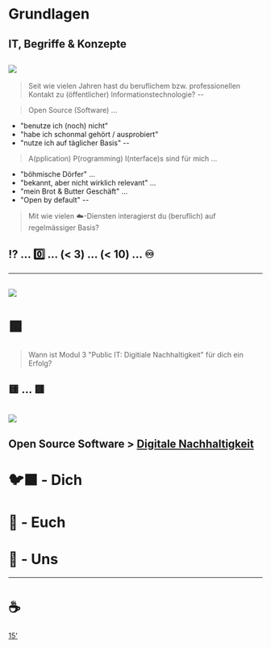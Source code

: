 # Grundlagen
IT, Begriffe & Konzepte
--
[![](https://images.unsplash.com/photo-1603880921125-88ce2fc04673?ixlib=rb-4.0.3&ixid=M3wxMjA3fDB8MHxwaG90by1wYWdlfHx8fGVufDB8fHx8fA%3D%3D&auto=format&fit=crop&w=800&q=80)](https://unsplash.com/de/fotos/M3cxjDNiLlQ)
--
<!-- .element: data-background-color="SeaGreen" -->
> Seit wie vielen Jahren hast du beruflichem bzw. professionellen Kontakt zu (öffentlicher) Informationstechnologie?
--
<!-- .element: data-background-color="SeaGreen" -->
> Open Source (Software) ...

- "benutze ich (noch) nicht"
- "habe ich schonmal gehört / ausprobiert"
- "nutze ich auf täglicher Basis"
--
<!-- .element: data-background-color="SeaGreen" -->
> A(pplication) P(rogramming) I(nterface)s sind für mich ...

- "böhmische Dörfer" ... 
- "bekannt, aber nicht wirklich relevant" ... 
- "mein Brot & Butter Geschäft" ... 
- "Open by default"
--
<!-- .element: data-background-color="SeaGreen" -->
> Mit wie vielen ☁️-Diensten interagierst du (beruflich) auf regelmässiger Basis?

## ⁉️ ... 0️⃣ ... (< 3) ... (< 10) ... ♾️
---
[![](https://images.unsplash.com/photo-1579019163248-e7761241d85a?ixlib=rb-4.0.3&ixid=M3wxMjA3fDB8MHxwaG90by1wYWdlfHx8fGVufDB8fHx8fA%3D%3D&auto=format&fit=crop&w=800&q=80)](https://unsplash.com/de/fotos/X4zx5Vc_LZU)
--
<!-- .element: data-background-color="SeaGreen" -->
# 🟩 

> Wann ist Modul 3 "Public IT: Digitiale Nachhaltigkeit" für dich ein Erfolg?

🟨 ... 🟥
--
![](https://www.knowledgewave.com/hubfs/blog_images/iStock_3_steps.jpg)
--
## Open Source Software > [ Digitale Nachhaltigkeit](https://de.wikipedia.org/wiki/Digitale_Nachhaltigkeit)
# 🐦‍⬛ - Dich

# 🛫 - Euch

# 🚀 - Uns

---
# ☕

[15'](https://youtu.be/1gQJUjgCqrU)